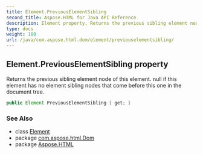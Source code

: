 ```yaml
---
title: Element.PreviousElementSibling
second_title: Aspose.HTML for Java API Reference
description: Element property. Returns the previous sibling element node of this element. null if this element has no element sibling nodes that come before this one in the document tree
type: docs
weight: 180
url: /java/com.aspose.html.dom/element/previouselementsibling/
---
```

## Element.PreviousElementSibling property

Returns the previous sibling element node of this element. null if this element has no element sibling nodes that come before this one in the document tree.

```java
public Element PreviousElementSibling { get; }
```

### See Also

* class [Element](../)
* package [com.aspose.html.Dom](../../element/)
* package [Aspose.HTML](../../../)
